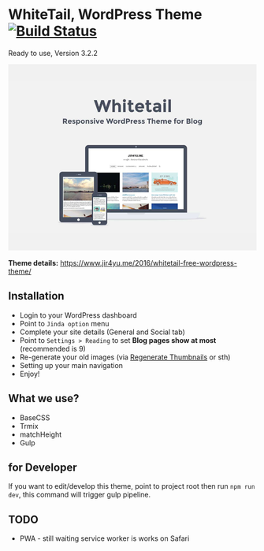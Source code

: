 # WhiteTail, WordPress Theme [![Build Status](https://travis-ci.org/JindaTheme/WhiteTail.svg?branch=master)](https://travis-ci.org/JindaTheme/WhiteTail)
Ready to use, Version 3.2.2

![WhiteTail](screenshot.png)

**Theme details:** https://www.jir4yu.me/2016/whitetail-free-wordpress-theme/

## Installation
* Login to your WordPress dashboard
* Point to `Jinda option` menu
* Complete your site details (General and Social tab)
* Point to `Settings > Reading` to set **Blog pages show at most** (recommended is 9)
* Re-generate your old images (via [Regenerate Thumbnails](https://wordpress.org/plugins/regenerate-thumbnails/) or sth)
* Setting up your main navigation
* Enjoy!

## What we use?
* BaseCSS
* Trmix
* matchHeight
* Gulp

## for Developer

If you want to edit/develop this theme, point to project root then run `npm run dev`, this command will trigger gulp pipeline.

## TODO

* PWA - still waiting service worker is works on Safari
